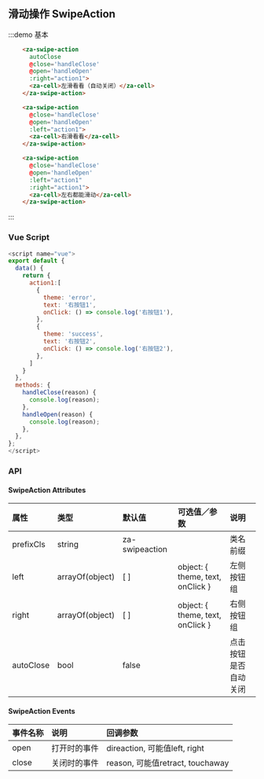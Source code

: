 

## 滑动操作 SwipeAction

:::demo 基本
```html
    <za-swipe-action
      autoClose
      @close='handleClose'
      @open='handleOpen'
      :right="action1">
      <za-cell>左滑看看（自动关闭）</za-cell>
    </za-swipe-action>

    <za-swipe-action
      @close='handleClose'
      @open='handleOpen'
      :left="action1">
      <za-cell>右滑看看</za-cell>
    </za-swipe-action>

    <za-swipe-action
      @close='handleClose'
      @open='handleOpen'
      :left="action1"
      :right="action1">
      <za-cell>左右都能滑动</za-cell>
    </za-swipe-action>
```
:::

### Vue Script
```javascript
<script name="vue">
export default {
  data() {
    return {
      action1:[
        {
          theme: 'error',
          text: '右按钮1',
          onClick: () => console.log('右按钮1'),
        },
        {
          theme: 'success',
          text: '右按钮2',
          onClick: () => console.log('右按钮2'),
        },
      ]
    }
  },
  methods: {
    handleClose(reason) {
      console.log(reason);
    },
    handleOpen(reason) {
      console.log(reason);
    },
  },
};
</script>
```

### API

#### SwipeAction Attributes

| 属性 | 类型 | 默认值 | 可选值／参数 | 说明 |
| :--- | :--- | :--- | :--- | :--- |
| prefixCls | string | za-swipeaction | | 类名前缀 |
| left | arrayOf(object) | [ ] | object: { theme, text, onClick } | 左侧按钮组 |
| right | arrayOf(object) | [ ] | object: { theme, text, onClick } | 右侧按钮组 |
| autoClose | bool | false | | 点击按钮是否自动关闭 |

#### SwipeAction Events
| 事件名称 | 说明 | 回调参数 |
| :--- | :--- | :--- |
| open | 打开时的事件 | direaction, 可能值left, right |
| close | 关闭时的事件 | reason, 可能值retract, touchaway |